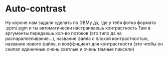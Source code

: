 # Auto-contrast

Ну короче нам задали сделать по ЭВМу дз, где у тебя фотка формата .ppm/.pgm и ты автоматически настраиваешь контрастность
Там в аргументы передаешь кол-во потоков (это типо дз на распараллеливание...), название файла с плохой контрастностью, 
название нового файла, и коэффициент для контрастности (это чтобы он скипал единичные очень светлые и очень темные пиксели)
